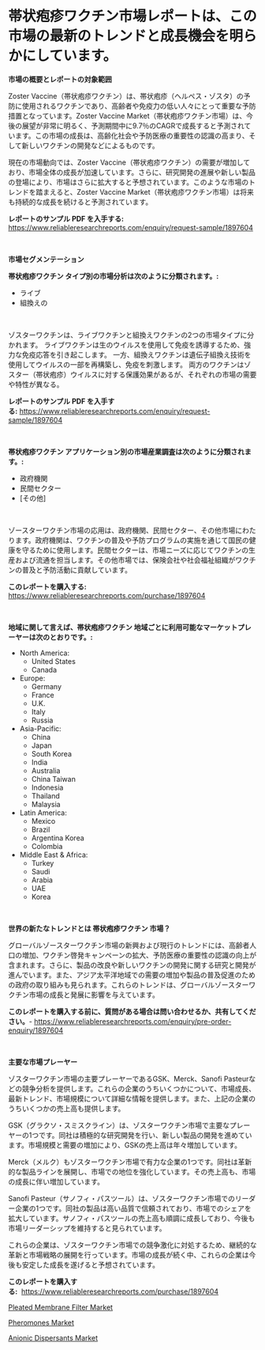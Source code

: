 <p><h1>帯状疱疹ワクチン市場レポートは、この市場の最新のトレンドと成長機会を明らかにしています。</h1></p><p><strong>市場の概要とレポートの対象範囲</strong></p>
<p><p>Zoster Vaccine（帯状疱疹ワクチン）は、帯状疱疹（ヘルペス・ゾスタ）の予防に使用されるワクチンであり、高齢者や免疫力の低い人々にとって重要な予防措置となっています。Zoster Vaccine Market（帯状疱疹ワクチン市場）は、今後の展望が非常に明るく、予測期間中に9.7％のCAGRで成長すると予測されています。この市場の成長は、高齢化社会や予防医療の重要性の認識の高まり、そして新しいワクチンの開発などによるものです。</p><p>現在の市場動向では、Zoster Vaccine（帯状疱疹ワクチン）の需要が増加しており、市場全体の成長が加速しています。さらに、研究開発の進展や新しい製品の登場により、市場はさらに拡大すると予想されています。このような市場のトレンドを踏まえると、Zoster Vaccine Market（帯状疱疹ワクチン市場）は将来も持続的な成長を続けると予測されています。</p></p>
<p><strong>レポートのサンプル PDF を入手する:</strong> <a href="https://www.reliableresearchreports.com/enquiry/request-sample/1897604">https://www.reliableresearchreports.com/enquiry/request-sample/1897604</a></p>
<p>&nbsp;</p>
<p><strong>市場セグメンテーション</strong></p>
<p><strong>帯状疱疹ワクチン タイプ別の市場分析は次のように分類されます。:</strong></p>
<p><ul><li>ライブ</li><li>組換えの</li></ul></p>
<p>&nbsp;</p>
<p><p>ゾスターワクチンは、ライブワクチンと組換えワクチンの2つの市場タイプに分かれます。 ライブワクチンは生のウイルスを使用して免疫を誘導するため、強力な免疫応答を引き起こします。 一方、組換えワクチンは遺伝子組換え技術を使用してウイルスの一部を再構築し、免疫を刺激します。 両方のワクチンはゾスター（帯状疱疹）ウイルスに対する保護効果があるが、それぞれの市場の需要や特性が異なる。</p></p>
<p><strong>レポートのサンプル PDF を入手する:</strong>&nbsp;<a href="https://www.reliableresearchreports.com/enquiry/request-sample/1897604">https://www.reliableresearchreports.com/enquiry/request-sample/1897604</a></p>
<p>&nbsp;</p>
<p><strong> 帯状疱疹ワクチン アプリケーション別の市場産業調査は次のように分類されます。:</strong></p>
<p><ul><li>政府機関</li><li>民間セクター</li><li>[その他]</li></ul></p>
<p>&nbsp;</p>
<p><p>ゾースターワクチン市場の応用は、政府機関、民間セクター、その他市場にわたります。政府機関は、ワクチンの普及や予防プログラムの実施を通じて国民の健康を守るために使用します。民間セクターは、市場ニーズに応じてワクチンの生産および流通を担当します。その他市場では、保険会社や社会福祉組織がワクチンの普及と予防活動に貢献しています。</p></p>
<p><strong>このレポートを購入する:</strong>&nbsp; <a href="https://www.reliableresearchreports.com/purchase/1897604">https://www.reliableresearchreports.com/purchase/1897604</a></p>
<p>&nbsp;</p>
<p><strong>地域に関して言えば、帯状疱疹ワクチン 地域ごとに利用可能なマーケットプレーヤーは次のとおりです。:</strong></p>
<p><ul>
    <li>
        North America:
        <ul>
            <li>United States</li>
            <li>Canada</li>
        </ul>
    </li>
    <li>
        Europe:
        <ul>
            <li>Germany</li>
            <li>France</li>
            <li>U.K.</li>
            <li>Italy</li>
            <li>Russia</li>
        </ul>
    </li>
    <li>
        Asia-Pacific:
        <ul>
            <li>China</li>
            <li>Japan</li>
            <li>South Korea</li>
            <li>India</li>
            <li>Australia</li>
            <li>China Taiwan</li>
            <li>Indonesia</li>
            <li>Thailand</li>
            <li>Malaysia</li>
        </ul>
    </li>
    <li>
        Latin America:
        <ul>
            <li>Mexico</li>
            <li>Brazil</li>
            <li>Argentina Korea</li>
            <li>Colombia</li>
        </ul>
    </li>
    <li>
        Middle East & Africa:
        <ul>
            <li>Turkey</li>
            <li>Saudi</li>
            <li>Arabia</li>
            <li>UAE</li>
            <li>Korea</li>
        </ul>
    </li>
    </ul></p>
<p>&nbsp;</p>
<p><strong>世界の新たなトレンドとは 帯状疱疹ワクチン 市場？</strong></p>
<p><p>グローバルゾースターワクチン市場の新興および現行のトレンドには、高齢者人口の増加、ワクチン啓発キャンペーンの拡大、予防医療の重要性の認識の向上が含まれます。さらに、製品の改良や新しいワクチンの開発に関する研究と開発が進んでいます。また、アジア太平洋地域での需要の増加や製品の普及促進のための政府の取り組みも見られます。これらのトレンドは、グローバルゾースターワクチン市場の成長と発展に影響を与えています。</p></p>
<p><strong>このレポートを購入する前に、質問がある場合は問い合わせるか、共有してください。</strong>- <a href="https://www.reliableresearchreports.com/enquiry/pre-order-enquiry/1897604">https://www.reliableresearchreports.com/enquiry/pre-order-enquiry/1897604</a></p>
<p>&nbsp;</p>
<p><strong>主要な市場プレーヤー</strong></p>
<p><p>ゾスターワクチン市場の主要プレーヤーであるGSK、Merck、Sanofi Pasteurなどの競争分析を提供します。これらの企業のうちいくつかについて、市場成長、最新トレンド、市場規模について詳細な情報を提供します。また、上記の企業のうちいくつかの売上高も提供します。</p><p>GSK（グラクソ・スミスクライン）は、ゾスターワクチン市場で主要なプレーヤーの1つです。同社は積極的な研究開発を行い、新しい製品の開発を進めています。市場規模と需要の増加により、GSKの売上高は年々増加しています。</p><p>Merck（メルク）もゾスターワクチン市場で有力な企業の1つです。同社は革新的な製品ラインを展開し、市場での地位を強化しています。その売上高も、市場の成長に伴い増加しています。</p><p>Sanofi Pasteur（サノフィ・パスツール）は、ゾスターワクチン市場でのリーダー企業の1つです。同社の製品は高い品質で信頼されており、市場でのシェアを拡大しています。サノフィ・パスツールの売上高も順調に成長しており、今後も市場リーダーシップを維持すると見られています。</p><p>これらの企業は、ゾスターワクチン市場での競争激化に対処するため、継続的な革新と市場戦略の展開を行っています。市場の成長が続く中、これらの企業は今後も安定した成長を遂げると予想されています。</p></p>
<p><strong>このレポートを購入する:</strong>&nbsp;&nbsp;<a href="https://www.reliableresearchreports.com/purchase/1897604">https://www.reliableresearchreports.com/purchase/1897604</a></p>
<p><p><a href="https://github.com/yemakinde/Market-Research-Report-List-1/blob/main/pleated-membrane-filter-market.md">Pleated Membrane Filter Market</a></p><p><a href="https://github.com/Alonsoolds3wq1d81czn8rbol/Market-Research-Report-List-1/blob/main/pheromones-market.md">Pheromones Market</a></p><p><a href="https://github.com/jsmusil/Market-Research-Report-List-2/blob/main/anionic-dispersants-market.md">Anionic Dispersants Market</a></p></p>